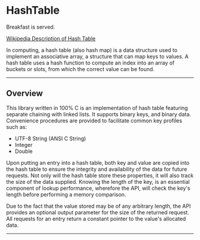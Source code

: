 HashTable
=========

Breakfast is served.

[Wikipedia Description of Hash Table](http://en.wikipedia.org/wiki/Hash_table)

In computing, a hash table (also hash map) is a data structure used to implement
an associative array, a structure that can map keys to values. A hash table uses
a hash function to compute an index into an array of buckets or slots, from
which the correct value can be found.
***

## Overview

This library written in 100% C is an implementation of hash table featuring
separate chaining with linked lists. It supports binary keys, and binary data.
Convenience procedures are provided to facilitate common key profiles such as:

*  UTF-8 String (ANSI C String)
*  Integer
*  Double

Upon putting an entry into a hash table, both key and value are copied into
the hash table to ensure the integrity and availability of the data for future
requests. Not only will the hash table store these properties, it will also 
track the size of the data supplied. Knowing the length of the key, is an
essential component of lookup performance, wherefore the API, will check the
key's length before performing a memory comparison.

Due to the fact that the value stored may be of any arbitrary length, the API
provides an optional output parameter for the size of the returned request. All
requests for an entry return a constant pointer to the value's allocated data.
***
